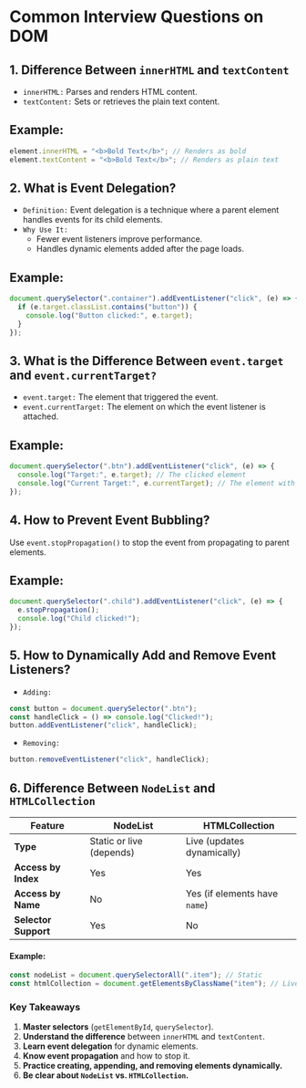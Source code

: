 # Common Interview Questions on DOM

## **1. Difference Between `innerHTML` and `textContent`**

- `innerHTML:` Parses and renders HTML content.
- `textContent:` Sets or retrieves the plain text content.

## **Example:**

```javascript
element.innerHTML = "<b>Bold Text</b>"; // Renders as bold
element.textContent = "<b>Bold Text</b>"; // Renders as plain text
```

## **2. What is Event Delegation?**

- `Definition:` Event delegation is a technique where a parent element handles events for its child elements.
- `Why Use It:`
  - Fewer event listeners improve performance.
  - Handles dynamic elements added after the page loads.

## **Example:**

```javascript
document.querySelector(".container").addEventListener("click", (e) => {
  if (e.target.classList.contains("button")) {
    console.log("Button clicked:", e.target);
  }
});
```

## **3. What is the Difference Between `event.target` and `event.currentTarget?`**

- `event.target:` The element that triggered the event.
- `event.currentTarget:` The element on which the event listener is attached.

## **Example:**

```javascript
document.querySelector(".btn").addEventListener("click", (e) => {
  console.log("Target:", e.target); // The clicked element
  console.log("Current Target:", e.currentTarget); // The element with the event listener
});
```

## **4. How to Prevent Event Bubbling?**

Use `event.stopPropagation()` to stop the event from propagating to parent elements.

## **Example:**

```javascript
document.querySelector(".child").addEventListener("click", (e) => {
  e.stopPropagation();
  console.log("Child clicked!");
});
```

## **5. How to Dynamically Add and Remove Event Listeners?**

- `Adding:`

```javascript
const button = document.querySelector(".btn");
const handleClick = () => console.log("Clicked!");
button.addEventListener("click", handleClick);
```

- `Removing:`

```javascript
button.removeEventListener("click", handleClick);
```

## **6. Difference Between `NodeList` and `HTMLCollection`**

| **Feature**          | **NodeList**             | **HTMLCollection**            |
| -------------------- | ------------------------ | ----------------------------- |
| **Type**             | Static or live (depends) | Live (updates dynamically)    |
| **Access by Index**  | Yes                      | Yes                           |
| **Access by Name**   | No                       | Yes (if elements have `name`) |
| **Selector Support** | Yes                      | No                            |

#### Example:

```javascript
const nodeList = document.querySelectorAll(".item"); // Static
const htmlCollection = document.getElementsByClassName("item"); // Live
```

### Key Takeaways

1. **Master selectors** (`getElementById`, `querySelector`).
2. **Understand the difference** between `innerHTML` and `textContent`.
3. **Learn event delegation** for dynamic elements.
4. **Know event propagation** and how to stop it.
5. **Practice creating, appending, and removing elements dynamically.**
6. **Be clear about `NodeList` vs. `HTMLCollection`.**
